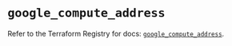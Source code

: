 # `google_compute_address`

Refer to the Terraform Registry for docs: [`google_compute_address`](https://registry.terraform.io/providers/hashicorp/google-beta/6.26.0/docs/resources/google_compute_address).
